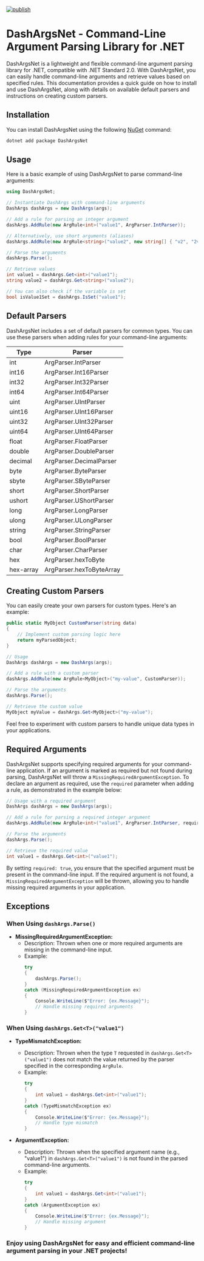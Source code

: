 [![publish](https://github.com/Mark7888/DashArgsNet/actions/workflows/publish.yml/badge.svg)](https://github.com/Mark7888/DashArgsNet/actions/workflows/publish.yml)
# DashArgsNet - Command-Line Argument Parsing Library for .NET

DashArgsNet is a lightweight and flexible command-line argument parsing library for .NET, compatible with .NET Standard 2.0. With DashArgsNet, you can easily handle command-line arguments and retrieve values based on specified rules. This documentation provides a quick guide on how to install and use DashArgsNet, along with details on available default parsers and instructions on creating custom parsers.

## Installation

You can install DashArgsNet using the following [NuGet](https://www.nuget.org/packages/DashArgsNet) command:

```bash
dotnet add package DashArgsNet
```

## Usage

Here is a basic example of using DashArgsNet to parse command-line arguments:

```csharp
using DashArgsNet;

// Instantiate DashArgs with command-line arguments
DashArgs dashArgs = new DashArgs(args);

// Add a rule for parsing an integer argument
dashArgs.AddRule(new ArgRule<int>("value1", ArgParser.IntParser));

// Alternatively, use short arguments (aliases)
dashArgs.AddRule(new ArgRule<string>("value2", new string[] { "v2", "2v" }, ArgParser.StringParser));

// Parse the arguments
dashArgs.Parse();

// Retrieve values
int value1 = dashArgs.Get<int>("value1");
string value2 = dashArgs.Get<string>("value2");

// You can also check if the variable is set
bool isValue1Set = dashArgs.IsSet("value1");
```

## Default Parsers

DashArgsNet includes a set of default parsers for common types. You can use these parsers when adding rules for your command-line arguments:

| Type      | Parser                   |
|-----------|--------------------------|
| int       | ArgParser.IntParser      |
| int16     | ArgParser.Int16Parser    |
| int32     | ArgParser.Int32Parser    |
| int64     | ArgParser.Int64Parser    |
| uint      | ArgParser.UIntParser     |
| uint16    | ArgParser.UInt16Parser   |
| uint32    | ArgParser.UInt32Parser   |
| uint64    | ArgParser.UInt64Parser   |
| float     | ArgParser.FloatParser    |
| double    | ArgParser.DoubleParser   |
| decimal   | ArgParser.DecimalParser  |
| byte      | ArgParser.ByteParser     |
| sbyte     | ArgParser.SByteParser    |
| short     | ArgParser.ShortParser    |
| ushort    | ArgParser.UShortParser   |
| long      | ArgParser.LongParser     |
| ulong     | ArgParser.ULongParser    |
| string    | ArgParser.StringParser   |
| bool      | ArgParser.BoolParser     |
| char      | ArgParser.CharParser     |
| hex       | ArgParser.hexToByte      |
| hex-array | ArgParser.hexToByteArray |

## Creating Custom Parsers

You can easily create your own parsers for custom types. Here's an example:

```csharp
public static MyObject CustomParser(string data)
{
    // Implement custom parsing logic here
    return myParsedObject;
}

// Usage
DashArgs dashArgs = new DashArgs(args);

// Add a rule with a custom parser
dashArgs.AddRule(new ArgRule<MyObject>("my-value", CustomParser));

// Parse the arguments
dashArgs.Parse();

// Retrieve the custom value
MyObject myValue = dashArgs.Get<MyObject>("my-value");
```

Feel free to experiment with custom parsers to handle unique data types in your applications.

## Required Arguments

DashArgsNet supports specifying required arguments for your command-line application. If an argument is marked as required but not found during parsing, DashArgsNet will throw a `MissingRequiredArgumentException`. To declare an argument as required, use the `required` parameter when adding a rule, as demonstrated in the example below:

```csharp
// Usage with a required argument
DashArgs dashArgs = new DashArgs(args);

// Add a rule for parsing a required integer argument
dashArgs.AddRule(new ArgRule<int>("value1", ArgParser.IntParser, required: true));

// Parse the arguments
dashArgs.Parse();

// Retrieve the required value
int value1 = dashArgs.Get<int>("value1");
```

By setting `required: true`, you ensure that the specified argument must be present in the command-line input. If the required argument is not found, a `MissingRequiredArgumentException` will be thrown, allowing you to handle missing required arguments in your application.

## Exceptions

### When Using `dashArgs.Parse()`

- **MissingRequiredArgumentException:**
  - Description: Thrown when one or more required arguments are missing in the command-line input.
  - Example:
    ```csharp
    try
    {
        dashArgs.Parse();
    }
    catch (MissingRequiredArgumentException ex)
    {
        Console.WriteLine($"Error: {ex.Message}");
        // Handle missing required arguments
    }
    ```

### When Using `dashArgs.Get<T>("value1")`

- **TypeMismatchException:**
  - Description: Thrown when the type `T` requested in `dashArgs.Get<T>("value1")` does not match the value returned by the parser specified in the corresponding `ArgRule`.
  - Example:
    ```csharp
    try
    {
        int value1 = dashArgs.Get<int>("value1");
    }
    catch (TypeMismatchException ex)
    {
        Console.WriteLine($"Error: {ex.Message}");
        // Handle type mismatch
    }
    ```

- **ArgumentException:**
  - Description: Thrown when the specified argument name (e.g., "value1") in `dashArgs.Get<T>("value1")` is not found in the parsed command-line arguments.
  - Example:
    ```csharp
    try
    {
        int value1 = dashArgs.Get<int>("value1");
    }
    catch (ArgumentException ex)
    {
        Console.WriteLine($"Error: {ex.Message}");
        // Handle missing argument
    }
    ```

### Enjoy using DashArgsNet for easy and efficient command-line argument parsing in your .NET projects!
